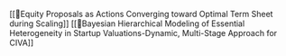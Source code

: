 [[📝Equity Proposals as Actions Converging toward Optimal Term Sheet  during Scaling]]
[[📝Bayesian Hierarchical Modeling of Essential Heterogeneity in Startup Valuations-Dynamic, Multi-Stage Approach for CIVA]]